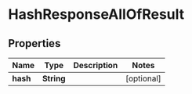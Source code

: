 

# HashResponseAllOfResult


## Properties

| Name | Type | Description | Notes |
|------------ | ------------- | ------------- | -------------|
|**hash** | **String** |  |  [optional] |




